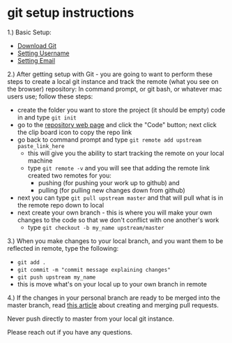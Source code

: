 # git setup instructions

1.) Basic Setup:
- [Download Git](https://git-scm.com/downloads)
- [Setting Username](https://docs.github.com/en/get-started/getting-started-with-git/setting-your-username-in-git)
- [Setting Email](https://docs.github.com/en/account-and-profile/setting-up-and-managing-your-github-user-account/managing-email-preferences/setting-your-commit-email-address)

2.) After getting setup with Git - you are going to want to perform these steps to create a local git instance and track the remote (what you see on the browser) repository:
In command prompt, or git bash, or whatever mac users use; follow these steps:
- create the folder you want to store the project (it should be empty) code in and type `git init`
- go to the [repository web page](https://github.com/jredmond47/fraud_detection_project) and click the "Code" button; next click the clip board icon to copy the repo link
- go back to command prompt and type `git remote add upstream paste_link_here`
  - this will give you the ability to start tracking the remote on your local machine 
  - type `git remote -v` and you will see that adding the remote link created two remotes for you:
      - pushing (for pushing your work up to github) and
      - pulling (for pulling new changes down from github)
- next you can type `git pull upstream master` and that will pull what is in the remote repo down to local
- next create your own branch - this is where you will make your own changes to the code so that we don't conflict with one another's work  
  - type `git checkout -b my_name upstream/master`  

3.) When you make changes to your local branch, and you want them to be reflected in remote, type the following:
- `git add .`
- `git commit -m "commit message explaining changes"`
- `git push upstream my_name`
- this is move what's on your local up to your own branch in remote

4.) If the changes in your personal branch are ready to be merged into the master branch, read [this article](https://docs.github.com/en/github/collaborating-with-pull-requests/proposing-changes-to-your-work-with-pull-requests/creating-a-pull-request) about creating and merging pull requests.

Never push directly to master from your local git instance.

Please reach out if you have any questions.
